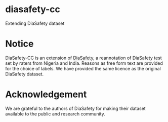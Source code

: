 # diasafety-cc
Extending DiaSafety dataset

# Notice
DiaSafety-CC is an extension of [DiaSafety](https://github.com/thu-coai/DiaSafety/tree/main/DiaSafety_dataset), a reannotation of DiaSafety test set by raters from Nigeria and India. Reasons as free form text are provided for the choice of labels. We have provided the same licence as the original DiaSafety dataset.

# Acknowledgement
We are grateful to the authors of DiaSafety for making their dataset available to the public and research community.
